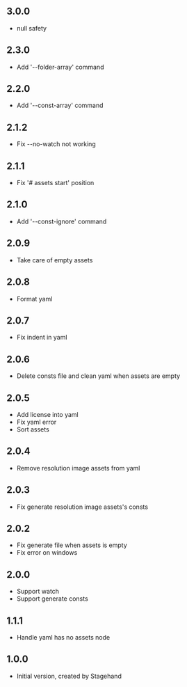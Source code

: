 ## 3.0.0

* null safety
  
## 2.3.0

* Add '--folder-array' command

## 2.2.0

* Add '--const-array' command
  
## 2.1.2

* Fix --no-watch not working
  
## 2.1.1

* Fix '# assets start' position

## 2.1.0

* Add '--const-ignore' command

## 2.0.9

* Take care of empty assets

## 2.0.8

* Format yaml

## 2.0.7

* Fix indent in yaml

## 2.0.6

* Delete consts file and clean yaml when assets are empty

## 2.0.5

* Add license into yaml
* Fix yaml error
* Sort assets

## 2.0.4

* Remove resolution image assets from yaml

## 2.0.3

* Fix generate resolution image assets's consts

## 2.0.2

* Fix generate file when assets is empty
* Fix error on windows

## 2.0.0

* Support watch
* Support generate consts

## 1.1.1

* Handle yaml has no assets node

## 1.0.0

* Initial version, created by Stagehand
